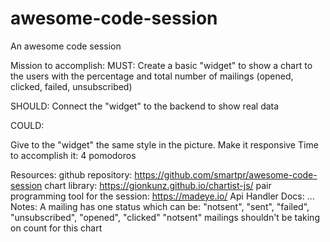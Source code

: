 # awesome-code-session
An awesome code session

Mission to accomplish:
MUST: Create a basic "widget" to show a chart to the users with the percentage and total number of mailings (opened, clicked, failed, unsubscribed)

SHOULD: Connect the "widget" to the backend to show real data

COULD:

Give to the "widget" the same style in the picture.
Make it responsive
Time to accomplish it: 4 pomodoros

Resources:
github repository: https://github.com/smartpr/awesome-code-session
chart library: https://gionkunz.github.io/chartist-js/
pair programming tool for the session: https://madeye.io/
Api Handler Docs: ...
Notes:
A mailing has one status which can be: "notsent", "sent", "failed", "unsubscribed", "opened", "clicked"
"notsent" mailings shouldn't be taking on count for this chart
